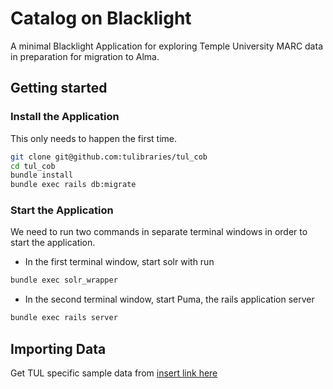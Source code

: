 # Catalog on Blacklight

A minimal Blacklight Application for exploring Temple University MARC data in preparation for migration to Alma.


## Getting started

### Install the Application
This only needs to happen the first time.

```bash
git clone git@github.com:tulibraries/tul_cob
cd tul_cob
bundle install
bundle exec rails db:migrate
```

### Start the Application

We need to run two commands in separate terminal windows in order to start the application.
* In the first terminal window, start solr with run
```bash
bundle exec solr_wrapper
```
* In the second terminal window, start Puma, the rails application server
```bash
bundle exec rails server
```

## Importing Data

Get TUL specific sample data from [insert link here]()

